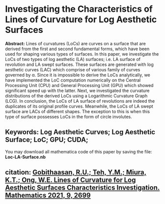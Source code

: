 # Investigating the Characteristics of Lines of Curvature for Log Aesthetic Surfaces

**Abstract:** Lines of curvatures (LoCs) are curves on a surface that are derived from the first and second fundamental forms, which have been used for shaping various types of surfaces. In this paper, we investigate the LoCs of two types of log aesthetic (LA) surfaces; i.e. LA surface of revolution and LA swept surfaces. These surfaces are generated with log aesthetic curves (LAC) which comprise of various family of curves governed by α. Since it is impossible to derive the LoCs analytically, we have implemented the LoC computation numerically on the Central Processing Unit (CPU) and General Processing Unit (GPU) which showed significant speed up with the latter. Next, we investigated the curvature distributions of the derived LoCs using a Logarithmic Curvature Graph (LCG). In conclusion, the LoCs of LA surface of revolutions are indeed the duplicates of its original profile curves. Meanwhile, the LoCs of LA swept surface are LACs of different shapes. The exception to this is when this type of surface possesses LoCs in the form of circle involutes. 

## Keywords: Log Aesthetic Curves; Log Aesthetic Surface; LoC; GPU; CUDA;

You may download all mathematica code of this paper by saving the file: **Loc-LA-Surface.nb**

## citation: [Gobithaasan, R.U.; Teh, Y.M.; Miura, K.T.; Ong, W.E. Lines of Curvature for Log Aesthetic Surfaces Characteristics Investigation. Mathematics 2021, 9, 2699](https://doi.org/10.3390/math9212699)
